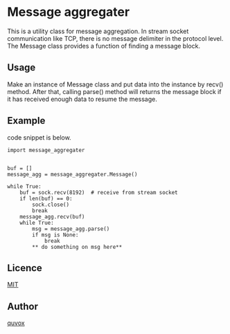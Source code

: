 Message aggregater
===
This is a utility class for message aggregation. In stream socket communication like TCP, there is no message delimiter in the protocol level. The Message class provides a function of finding a message block.

## Usage

Make an instance of Message class and put data into the instance by recv() method. After that, calling parse() method will returns the message block if it has received enough data to resume the message.

## Example

code snippet is below.

```
import message_aggregater


buf = []
message_agg = message_aggregater.Message()

while True:
    buf = sock.recv(8192)  # receive from stream socket
    if len(buf) == 0:
        sock.close()
        break
    message_agg.recv(buf)
    while True:
        msg = message_agg.parse()
        if msg is None:
            break
        ** do something on msg here**
```

## Licence

[MIT](LICENCE)

## Author

[quvox](https://github.com/quvox)
